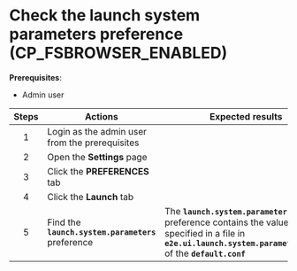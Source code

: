 # Check the launch system parameters preference (CP_FSBROWSER_ENABLED)

**Prerequisites**:
- Admin user

| Steps | Actions | Expected results |
| :---: | --- | --- |
| 1 | Login as the admin user from the prerequisites | |
| 2 | Open the **Settings** page | |
| 3 | Click the **PREFERENCES** tab | |
| 4 | Click the **Launch** tab | |
| 5 | Find the **`launch.system.parameters`** preference | The **`launch.system.parameters`** preference contains the value specified in a file in **`e2e.ui.launch.system.parameters.path`** of the **`default.conf`** |
